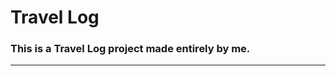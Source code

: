 # Travel Log

### This is a Travel Log project made entirely by me. 

<!-- ### To see the demo of this project please <a href="https://travel-log-eshan-naik.netlify.app" target="_blank" rel="noopener noreferrer">click here</a> -->
 __________________________________________________________________________________________________________________________________________________
<!-- #### You can use email as "abcd@gmail.com" and password as "123456789"

#### If you want to use this project please contact me first. -->
